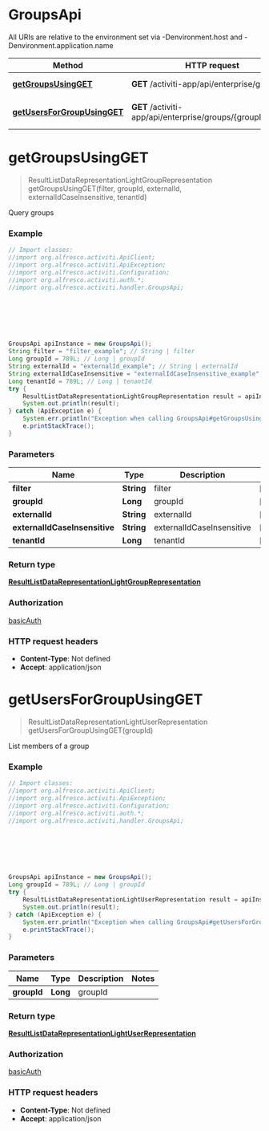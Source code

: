 # GroupsApi

All URIs are relative to the environment set via -Denvironment.host and -Denvironment.application.name

Method | HTTP request | Description
------------- | ------------- | -------------
[**getGroupsUsingGET**](GroupsApi.md#getGroupsUsingGET) | **GET** /activiti-app/api/enterprise/groups | Query groups
[**getUsersForGroupUsingGET**](GroupsApi.md#getUsersForGroupUsingGET) | **GET** /activiti-app/api/enterprise/groups/{groupId}/users | List members of a group

<a name="getGroupsUsingGET"></a>
# **getGroupsUsingGET**
> ResultListDataRepresentationLightGroupRepresentation getGroupsUsingGET(filter, groupId, externalId, externalIdCaseInsensitive, tenantId)

Query groups

### Example
```java
// Import classes:
//import org.alfresco.activiti.ApiClient;
//import org.alfresco.activiti.ApiException;
//import org.alfresco.activiti.Configuration;
//import org.alfresco.activiti.auth.*;
//import org.alfresco.activiti.handler.GroupsApi;







GroupsApi apiInstance = new GroupsApi();
String filter = "filter_example"; // String | filter
Long groupId = 789L; // Long | groupId
String externalId = "externalId_example"; // String | externalId
String externalIdCaseInsensitive = "externalIdCaseInsensitive_example"; // String | externalIdCaseInsensitive
Long tenantId = 789L; // Long | tenantId
try {
    ResultListDataRepresentationLightGroupRepresentation result = apiInstance.getGroupsUsingGET(filter, groupId, externalId, externalIdCaseInsensitive, tenantId);
    System.out.println(result);
} catch (ApiException e) {
    System.err.println("Exception when calling GroupsApi#getGroupsUsingGET");
    e.printStackTrace();
}
```

### Parameters

Name | Type | Description  | Notes
------------- | ------------- | ------------- | -------------
 **filter** | **String**| filter | [optional]
 **groupId** | **Long**| groupId | [optional]
 **externalId** | **String**| externalId | [optional]
 **externalIdCaseInsensitive** | **String**| externalIdCaseInsensitive | [optional]
 **tenantId** | **Long**| tenantId | [optional]

### Return type

[**ResultListDataRepresentationLightGroupRepresentation**](ResultListDataRepresentationLightGroupRepresentation.md)

### Authorization

[basicAuth](../README.md#basicAuth)

### HTTP request headers

 - **Content-Type**: Not defined
 - **Accept**: application/json

<a name="getUsersForGroupUsingGET"></a>
# **getUsersForGroupUsingGET**
> ResultListDataRepresentationLightUserRepresentation getUsersForGroupUsingGET(groupId)

List members of a group

### Example
```java
// Import classes:
//import org.alfresco.activiti.ApiClient;
//import org.alfresco.activiti.ApiException;
//import org.alfresco.activiti.Configuration;
//import org.alfresco.activiti.auth.*;
//import org.alfresco.activiti.handler.GroupsApi;







GroupsApi apiInstance = new GroupsApi();
Long groupId = 789L; // Long | groupId
try {
    ResultListDataRepresentationLightUserRepresentation result = apiInstance.getUsersForGroupUsingGET(groupId);
    System.out.println(result);
} catch (ApiException e) {
    System.err.println("Exception when calling GroupsApi#getUsersForGroupUsingGET");
    e.printStackTrace();
}
```

### Parameters

Name | Type | Description  | Notes
------------- | ------------- | ------------- | -------------
 **groupId** | **Long**| groupId |

### Return type

[**ResultListDataRepresentationLightUserRepresentation**](ResultListDataRepresentationLightUserRepresentation.md)

### Authorization

[basicAuth](../README.md#basicAuth)

### HTTP request headers

 - **Content-Type**: Not defined
 - **Accept**: application/json

